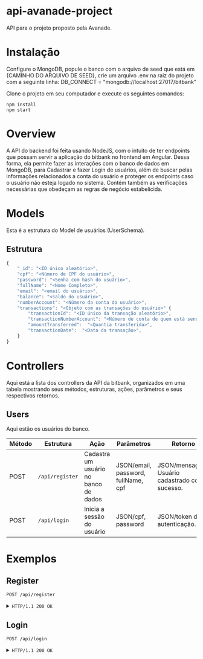 # api-avanade-project
API para o projeto proposto pela Avanade.

# Instalação

Configure o MongoDB, popule o banco com o arquivo de seed que está em {CAMINHO DO ARQUIVO DE SEED},
crie um arquivo .env na raiz do projeto com a seguinte linha: DB_CONNECT = "mongodb://localhost:27017/bitbank"

Clone o projeto em seu computador e execute os seguintes comandos: 

```
npm install
npm start
```

# Overview

A API do backend foi feita usando NodeJS, com o intuito de ter endpoints que possam servir a aplicação do bitbank no frontend em Angular. Dessa forma, ela permite fazer as interações com o banco de dados em MongoDB, para Cadastrar e fazer Login de usuários, além de buscar pelas informações relacionados a conta do usuário e proteger os endpoints caso o usuário não esteja logado no sistema. Contém também as verificações necessárias que obedeçam as regras de negócio estabelicida.

# Models

Esta é a estrutura do Model de usuários (UserSchema).

## Estrutura

```js
{
    "_id": "<ID único aleatório>",
    "cpf": "<Número de CPF do usuário>",
    "password": "<Senha com hash do usuário>",
    "fullName": "<Nome Completo>",
    "email": "<email do usuário>",
    "balance": "<saldo do usuário>",
    "numberAccount": "<Número da conta do usuário>",
    "transactions": "<Objeto com as transações do usuário>" {
        "transactionId": "<ID único da transação aleatório>",
        "transactionNumberAccount": "<Número de conta de quem está sendo realizada a transação>",
        "amountTransferred":  "<Quantia transferida>",
        "transactionDate":  "<Data da transação>",
    }
}
```

# Controllers
 
Aqui está a lista dos controllers da API da bitbank, organizados em uma tabela mostrando seus métodos, estruturas, ações, parâmetros e seus respectivos retornos.


## Users

Aqui estão os usuários do banco.

| Método  | Estrutura  | Ação | Parâmetros | Retorno |
| -------- | -------- | -------- | -------- | -------- |
| POST | `/api/register` | Cadastra um usuário no banco de dados | JSON/email, password, fullName, cpf | JSON/mensagem: Usuário cadastrado com sucesso. |
| POST | `/api/login` | Inicia a sessão do usuário | JSON/cpf, password | JSON/token de autenticação. |

# Exemplos

## Register

  ```http 
 POST /api/register
 ```

<details>
<summary><code>HTTP/1.1 200 OK</code></summary>

```json
{
  "msg": "Usuário cadastrado com sucesso."
}
```
</details>

## Login

 ```http 
 POST /api/login
 ```

<details>
<summary><code>HTTP/1.1 200 OK</code></summary>

```json
{
  "token": "eyJhbGciOiJIUzI1NiIsInR5cCI6IkpXVCJ9.eyJ1c2VyIjp7Il9pZCI6IjVlNDMxYTY3Zjc3OTNiMjQyODc4MzdiZiIsImVtYWlsIjoidGVzdGVAdGVzdGUuY29tLmJyIn0sImlhdCI6MTU4MTQ2MDU4Nn0.mFRchKmKvtRCE_ZkQetlW_iWgpd5F-K3UpGcWJIYT1c"
}
```
</details>

